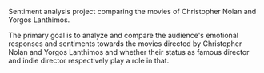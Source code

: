 Sentiment analysis project comparing the movies of Christopher Nolan and Yorgos Lanthimos.

The primary goal is to analyze and compare the audience's emotional responses and sentiments towards the movies directed by Christopher Nolan and Yorgos Lanthimos and whether their status as famous director and indie director respectively play a role in that.
